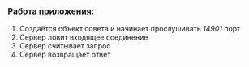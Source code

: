 ### Работа приложения:

1. Создаётся объект совета и начинает прослушивать _14901_ порт
2. Сервер ловит входящее соединение
3. Сервер считывает запрос
4. Сервер возвращает ответ